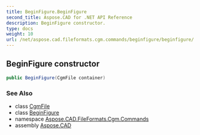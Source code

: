 ```yaml
---
title: BeginFigure.BeginFigure
second_title: Aspose.CAD for .NET API Reference
description: BeginFigure constructor. 
type: docs
weight: 10
url: /net/aspose.cad.fileformats.cgm.commands/beginfigure/beginfigure/
---
```

## BeginFigure constructor

```csharp
public BeginFigure(CgmFile container)
```

### See Also

* class [CgmFile](../../../aspose.cad.fileformats.cgm/cgmfile/)
* class [BeginFigure](../)
* namespace [Aspose.CAD.FileFormats.Cgm.Commands](../../beginfigure/)
* assembly [Aspose.CAD](../../../)


